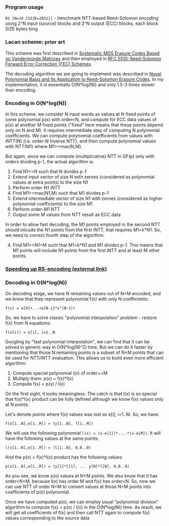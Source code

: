 
### Program usage

`RS [N=19 [SIZE=2052]]` - benchmark NTT-based Reed-Solomon encoding using 2^N input (source) blocks and 2^N output (ECC) blocks, each block SIZE bytes long


### Lacan scheme: prior art

This scheme was first described in [Systematic MDS Erasure Codes Based on Vandermonde Matrices](http://oatao.univ-toulouse.fr/2176/1/Lacan_2176.pdf)
and then employed in [RFC 5510: Reed-Solomon Forward Error Correction (FEC) Schemes](https://tools.ietf.org/html/rfc5510).

The decoding algorithm we are going to implement was described in [Novel Polynomial Basis and Its Application to Reed-Solomon Erasure Codes](https://arxiv.org/abs/1404.3458).
In my implementation, it is essentially O(N*log(N)) and only 1.5-3 times slower than encoding.


### Encoding in O(N*log(N))

In this scheme, we consider N input words as values at N fixed points of some polynomial p(x) with order<N,
and compute for ECC data values of p(x) at another M fixed points ("fixed" here means that these points depend only on N and M).
It requires intermediate step of computing N polynomial coefficients.
We can compute polynomial coefficients from values with iNTT(N) (i.e. order-N Inverse NTT), and then compute polynomial values with NTT(M1) where M1>=max(N,M).

But again, since we can compute (multiplicative) NTT in GF(p) only with orders dividing p-1, the actual algorithm is:
1. Find N1>=N such that N divides p-1
2. Extend input vector of size N with zeroes (considered as polynomial values at extra points) to the size N1
3. Perform order-N1 iNTT
4. Find M1>=max(N1,M) such that M1 divides p-1
5. Extend intermediate vector of size N1 with zeroes (considered as higher polynomial coefficients) to the size M1
6. Perform order-M1 NTT
7. Output some M values from NTT result as ECC data

In order to allow fast decoding, the M1 points employed in the second NTT should inlcude the N1 points from the first iNTT, that requires M1=k*N1.
So, we need to correct fourth step of the algorithm:

4. Find M1>=N1+M such that M1=k*N1 and M1 divides p-1. This means that M1 points will include N1 points from the first iNTT and at least M other points.



### [Speeding up RS-encoding (external link)](https://www.livebusinesschat.com/smf/index.php?topic=5952.msg44167#msg44167)


### Decoding in O(N*log(N))

On decoding stage, we have N remaining values out of N+M encoded, and we know that they represent polynomial f(x) with only N coefficients:
```
f(x) = a[0]+...+a[N-1]*x^(N-1))
```
So, we have to solve classic "polynomial interpolation" problem - restore f(x) from N equations:
```
f(x[i]) = y[i], i=1..N
```
Googling by "fast polynomial interpolation", we can find that it can be solved in generic way in O(N*log(N)^2) time.
But we can do it faster by mentioning that those N remaining points is a subset of N+M points that can be used for NTT/iNTT evaluation.
This allows us to build even more efficient algorithm:

1. Compute special polynomial l(x) of order==M
2. Multiply them: p(x) = f(x)*l(x)
3. Compute f(x) = p(x) / l(x)

On the first sight, it looks meaningless. The catch is that l(x) is so special that f(x)*l(x) product can be fully defined although we know f(x) values only at N points.

Let's denote points where f(x) values was lost as e[i], i=1..M. So, we have:
```
f(x[1..N],e[1..M]) = (y[1..N], ?[1..M])
```
We will use the following polynomial `l(x) = (x-e[1])*....*(x-e[M])`. It will have the following values at the same points:
```
l(x[1..N],e[1..M]) = (l[1..N], 0,0..0)
```
And the p(x) = f(x)*l(x) product has the following values:
```
p(x[1..N],e[1..M]) = (y[1]*l[1], ... y[N]*l[N], 0,0..0)
```

As you see, we know p(x) values at N+M points. We also know that it has order<N+M, because l(x) has order M and f(x) has order<N.
So, now we can use NTT of order N+M to convert values at those N+M points into coefficients of p(x) polynomial.

Once we have computed p(x), we can employ usual "polynomial division" algorithm to compute f(x) = p(x) / l(x) in the O(N*log(N)) time.
As result, we will get all coefficients of f(x) and then call NTT again to compute f(x) values corresponding to the source data
